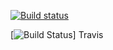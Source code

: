 [![Build status](https://build.appcenter.ms/v0.1/apps/4de97e03-367e-48ad-af36-df6cc6254d44/branches/develop/badge)](https://appcenter.ms)


[![Build Status](https://travis-ci.com/KidusMT/code_starter.svg?branch=master)] Travis
